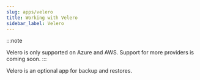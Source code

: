 ```yaml
---
slug: apps/velero
title: Working with Velero
sidebar_label: Velero
---
```


:::note

Velero is only supported on Azure and AWS. Support for more providers is coming soon.
:::

Velero is an optional app for backup and restores.

